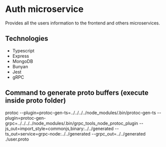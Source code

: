 # Auth microservice

Provides all the users information to the frontend and others microservices.

## Technologies

* Typescript
* Express
* MongoDB
* Bunyan
* Jest
* gRPC

## Command to generate proto buffers (execute inside proto folder)

 protoc --plugin=protoc-gen-ts=../../../../node_modules/.bin/protoc-gen-ts --plugin=protoc-gen-grpc=../../../../node_modules/.bin/grpc_tools_node_protoc_plugin --js_out=import_style=commonjs,binary:../../generated --ts_out=service=grpc-node:../../generated --grpc_out=../../generated ./user.proto
 